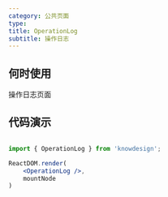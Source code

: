 ```yaml
---
category: 公共页面
type: 
title: OperationLog
subtitle: 操作日志
---
```


## 何时使用

操作日志页面

## 代码演示

``` jsx | pure

import { OperationLog } from 'knowdesign';

ReactDOM.render(
    <OperationLog />,
    mountNode
)
```
